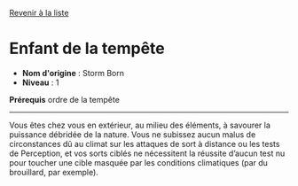[Revenir à la liste](..)

# Enfant de la tempête

 * **Nom d'origine** : Storm Born
 * **Niveau** : 1


<p><strong>Prérequis</strong> ordre de la tempête</p>
<hr>
<p>Vous êtes chez vous en extérieur, au milieu des éléments, à savourer la puissance débridée de la nature. Vous ne subissez aucun malus de circonstances dû au climat sur les attaques de sort à distance ou les tests de Perception, et vos sorts ciblés ne nécessitent la réussite d’aucun test nu pour toucher une cible masquée par les conditions climatiques (par du brouillard, par exemple).</p>